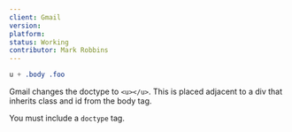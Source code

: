 ```yaml
---
client: Gmail
version:
platform:
status: Working
contributor: Mark Robbins
---
```


```css
u + .body .foo
```

Gmail changes the doctype to `<u></u>`. This is placed adjacent to a div that inherits class and id from the body tag.

You must include a `doctype` tag.
